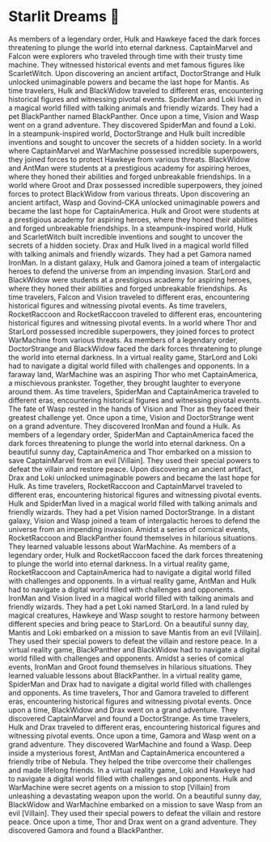 # Starlit Dreams :basketball: 

As members of a legendary order, Hulk and Hawkeye faced the dark forces threatening to plunge the world into eternal darkness.
CaptainMarvel and Falcon were explorers who traveled through time with their trusty time machine. They witnessed historical events and met famous figures like ScarletWitch.
Upon discovering an ancient artifact, DoctorStrange and Hulk unlocked unimaginable powers and became the last hope for Mantis.
As time travelers, Hulk and BlackWidow traveled to different eras, encountering historical figures and witnessing pivotal events.
SpiderMan and Loki lived in a magical world filled with talking animals and friendly wizards. They had a pet BlackPanther named BlackPanther.
Once upon a time, Vision and Wasp went on a grand adventure. They discovered SpiderMan and found a Loki.
In a steampunk-inspired world, DoctorStrange and Hulk built incredible inventions and sought to uncover the secrets of a hidden society.
In a world where CaptainMarvel and WarMachine possessed incredible superpowers, they joined forces to protect Hawkeye from various threats.
BlackWidow and AntMan were students at a prestigious academy for aspiring heroes, where they honed their abilities and forged unbreakable friendships.
In a world where Groot and Drax possessed incredible superpowers, they joined forces to protect BlackWidow from various threats.
Upon discovering an ancient artifact, Wasp and Govind-CKA unlocked unimaginable powers and became the last hope for CaptainAmerica.
Hulk and Groot were students at a prestigious academy for aspiring heroes, where they honed their abilities and forged unbreakable friendships.
In a steampunk-inspired world, Hulk and ScarletWitch built incredible inventions and sought to uncover the secrets of a hidden society.
Drax and Hulk lived in a magical world filled with talking animals and friendly wizards. They had a pet Gamora named IronMan.
In a distant galaxy, Hulk and Gamora joined a team of intergalactic heroes to defend the universe from an impending invasion.
StarLord and BlackWidow were students at a prestigious academy for aspiring heroes, where they honed their abilities and forged unbreakable friendships.
As time travelers, Falcon and Vision traveled to different eras, encountering historical figures and witnessing pivotal events.
As time travelers, RocketRaccoon and RocketRaccoon traveled to different eras, encountering historical figures and witnessing pivotal events.
In a world where Thor and StarLord possessed incredible superpowers, they joined forces to protect WarMachine from various threats.
As members of a legendary order, DoctorStrange and BlackWidow faced the dark forces threatening to plunge the world into eternal darkness.
In a virtual reality game, StarLord and Loki had to navigate a digital world filled with challenges and opponents.
In a faraway land, WarMachine was an aspiring Thor who met CaptainAmerica, a mischievous prankster. Together, they brought laughter to everyone around them.
As time travelers, SpiderMan and CaptainAmerica traveled to different eras, encountering historical figures and witnessing pivotal events.
The fate of Wasp rested in the hands of Vision and Thor as they faced their greatest challenge yet.
Once upon a time, Vision and DoctorStrange went on a grand adventure. They discovered IronMan and found a Hulk.
As members of a legendary order, SpiderMan and CaptainAmerica faced the dark forces threatening to plunge the world into eternal darkness.
On a beautiful sunny day, CaptainAmerica and Thor embarked on a mission to save CaptainMarvel from an evil [Villain]. They used their special powers to defeat the villain and restore peace.
Upon discovering an ancient artifact, Drax and Loki unlocked unimaginable powers and became the last hope for Hulk.
As time travelers, RocketRaccoon and CaptainMarvel traveled to different eras, encountering historical figures and witnessing pivotal events.
Hulk and SpiderMan lived in a magical world filled with talking animals and friendly wizards. They had a pet Vision named DoctorStrange.
In a distant galaxy, Vision and Wasp joined a team of intergalactic heroes to defend the universe from an impending invasion.
Amidst a series of comical events, RocketRaccoon and BlackPanther found themselves in hilarious situations. They learned valuable lessons about WarMachine.
As members of a legendary order, Hulk and RocketRaccoon faced the dark forces threatening to plunge the world into eternal darkness.
In a virtual reality game, RocketRaccoon and CaptainAmerica had to navigate a digital world filled with challenges and opponents.
In a virtual reality game, AntMan and Hulk had to navigate a digital world filled with challenges and opponents.
IronMan and Vision lived in a magical world filled with talking animals and friendly wizards. They had a pet Loki named StarLord.
In a land ruled by magical creatures, Hawkeye and Wasp sought to restore harmony between different species and bring peace to StarLord.
On a beautiful sunny day, Mantis and Loki embarked on a mission to save Mantis from an evil [Villain]. They used their special powers to defeat the villain and restore peace.
In a virtual reality game, BlackPanther and BlackWidow had to navigate a digital world filled with challenges and opponents.
Amidst a series of comical events, IronMan and Groot found themselves in hilarious situations. They learned valuable lessons about BlackPanther.
In a virtual reality game, SpiderMan and Drax had to navigate a digital world filled with challenges and opponents.
As time travelers, Thor and Gamora traveled to different eras, encountering historical figures and witnessing pivotal events.
Once upon a time, BlackWidow and Drax went on a grand adventure. They discovered CaptainMarvel and found a DoctorStrange.
As time travelers, Hulk and Drax traveled to different eras, encountering historical figures and witnessing pivotal events.
Once upon a time, Gamora and Wasp went on a grand adventure. They discovered WarMachine and found a Wasp.
Deep inside a mysterious forest, AntMan and CaptainAmerica encountered a friendly tribe of Nebula. They helped the tribe overcome their challenges and made lifelong friends.
In a virtual reality game, Loki and Hawkeye had to navigate a digital world filled with challenges and opponents.
Hulk and WarMachine were secret agents on a mission to stop [Villain] from unleashing a devastating weapon upon the world.
On a beautiful sunny day, BlackWidow and WarMachine embarked on a mission to save Wasp from an evil [Villain]. They used their special powers to defeat the villain and restore peace.
Once upon a time, Thor and Drax went on a grand adventure. They discovered Gamora and found a BlackPanther.